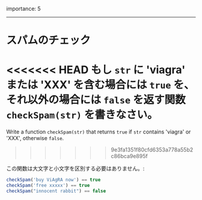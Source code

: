importance: 5

---

# スパムのチェック

<<<<<<< HEAD
もし `str` に 'viagra' または 'XXX' を含む場合には `true` を、それ以外の場合には `false` を返す関数 `checkSpam(str)` を書きなさい。
=======
Write a function `checkSpam(str)` that returns `true` if `str` contains 'viagra' or 'XXX', otherwise `false`.
>>>>>>> 9e3fa1351f80cfd6353a778a55b2c86bca9e895f

この関数は大文字と小文字を区別する必要はありません。:

```js
checkSpam('buy ViAgRA now') == true
checkSpam('free xxxxx') == true
checkSpam("innocent rabbit") == false
```
